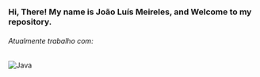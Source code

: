 ### Hi, There! My name is João Luís Meireles, and Welcome to my repository.


###### Atualmente trabalho com:

![Java](https://img.shields.io/badge/Java-ED8B00?style=for-the-badge&logo=java&logoColor=white)


